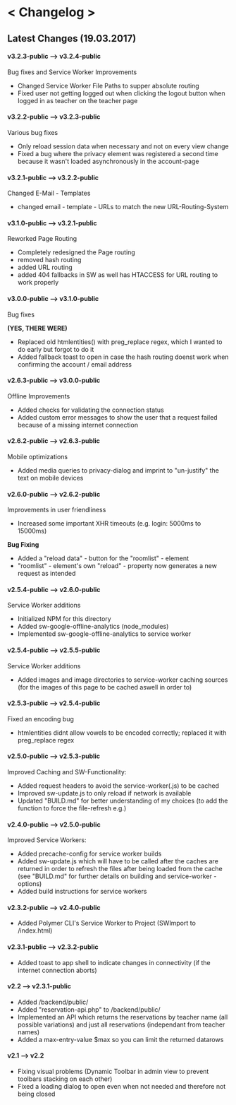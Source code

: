 # < Changelog >

## Latest Changes (19.03.2017)

#### v3.2.3-public --> v3.2.4-public
Bug fixes and Service Worker Improvements
- Changed Service Worker File Paths to supper absolute routing
- Fixed user not getting logged out when clicking the logout button when logged
in as teacher on the teacher page

#### v3.2.2-public --> v3.2.3-public
Various bug fixes
- Only reload session data when necessary and not on every view change
- Fixed a bug where the privacy element was registered a second time
because it wasn't loaded asynchronously in the account-page

#### v3.2.1-public --> v3.2.2-public
Changed E-Mail - Templates
- changed email - template - URLs to match the new URL-Routing-System

#### v3.1.0-public --> v3.2.1-public
Reworked Page Routing
- Completely redesigned the Page routing
- removed hash routing
- added URL routing
- added 404 fallbacks in SW as well has HTACCESS for URL routing
to work properly

#### v3.0.0-public --> v3.1.0-public
Bug fixes

**(YES, THERE WERE)**
- Replaced old htmlentities() with preg_replace regex, which I wanted to
do early but forgot to do it
- Added fallback toast to open in case the hash routing doenst work
when confirming the account / email address

#### v2.6.3-public --> v3.0.0-public
Offline Improvements
- Added checks for validating the connection status
- Added custom error messages to show the user that a request failed 
because of a missing internet connection

#### v2.6.2-public --> v2.6.3-public
Mobile optimizations
- Added media queries to privacy-dialog and imprint to "un-justify" the 
text on mobile devices

#### v2.6.0-public --> v2.6.2-public
Improvements in user friendliness
- Increased some important XHR timeouts (e.g. login: 5000ms to 15000ms)

**Bug Fixing**
- Added a "reload data" - button for the "roomlist" - element
- "roomlist" - element's own "reload" - property now generates a new request
as intended

#### v2.5.4-public --> v2.6.0-public
Service Worker additions
- Initialized NPM for this directory
- Added sw-google-offline-analytics (node_modules)
- Implemented sw-google-offline-analytics to service worker

#### v2.5.4-public --> v2.5.5-public
Service Worker additions
- Added images and image directories to service-worker caching 
sources (for the images of this page to be cached aswell in order to)

#### v2.5.3-public --> v2.5.4-public
Fixed an encoding bug
- htmlentities didnt allow vowels to be encoded correctly; replaced it with preg_replace regex

#### v2.5.0-public --> v2.5.3-public
Improved Caching and SW-Functionality:
- Added request headers to avoid the service-worker(.js) to be cached
- Improved sw-update.js to only reload if network is available
- Updated "BUILD.md" for better understanding of my choices (to add the
function to force the file-refresh e.g.)

#### v2.4.0-public --> v2.5.0-public
Improved Service Workers:
- Added precache-config for service worker builds
- Added sw-update.js which will have to be called after the caches are
returned in order to refresh the files after being loaded from the cache
(see "BUILD.md" for further details on building
and service-worker - options)
- Added build instructions for service workers

#### v2.3.2-public --> v2.4.0-public
- Added Polymer CLI's Service Worker to Project (SWImport to /index.html)

#### v2.3.1-public --> v2.3.2-public
- Added toast to app shell to indicate changes in connectivity (if the internet connection aborts)

#### v2.2 --> v2.3.1-public
- Added /backend/public/
- Added "reservation-api.php" to /backend/public/
- Implemented an API which returns the reservations by teacher name (all possible variations) and just all reservations (independant from teacher names)
- Added a max-entry-value $max so you can limit the returned datarows

#### v2.1 --> v2.2
- Fixing visual problems (Dynamic Toolbar in admin view to prevent toolbars stacking on each other)
- Fixed a loading dialog to open even when not needed and therefore not being closed